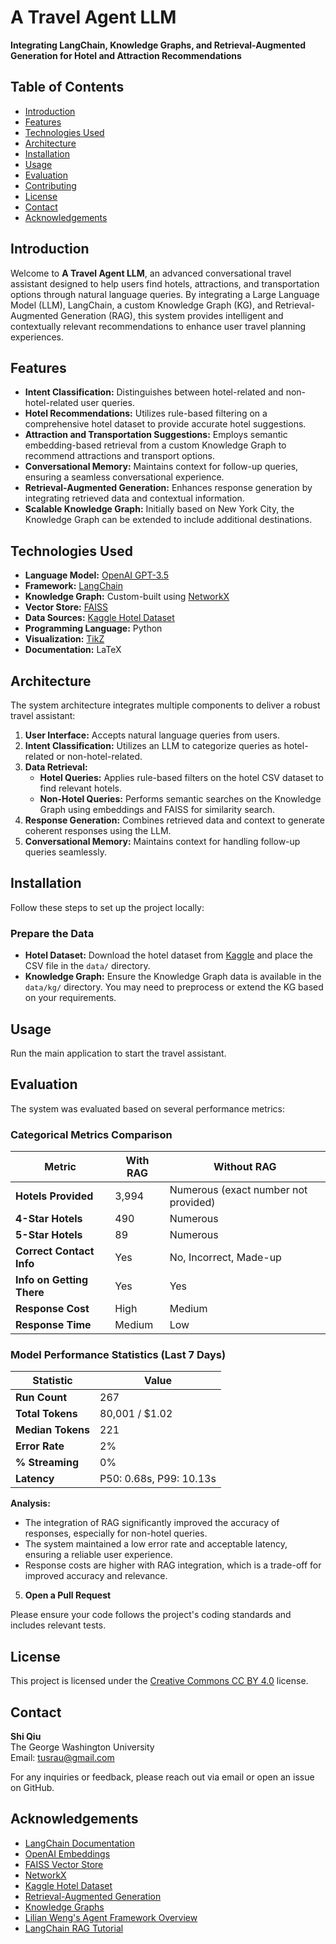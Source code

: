 
# A Travel Agent LLM

**Integrating LangChain, Knowledge Graphs, and Retrieval-Augmented Generation for Hotel and Attraction Recommendations**

## Table of Contents

- [Introduction](#introduction)
- [Features](#features)
- [Technologies Used](#technologies-used)
- [Architecture](#architecture)
- [Installation](#installation)
- [Usage](#usage)
- [Evaluation](#evaluation)
- [Contributing](#contributing)
- [License](#license)
- [Contact](#contact)
- [Acknowledgements](#acknowledgements)

## Introduction

Welcome to **A Travel Agent LLM**, an advanced conversational travel assistant designed to help users find hotels, attractions, and transportation options through natural language queries. By integrating a Large Language Model (LLM), LangChain, a custom Knowledge Graph (KG), and Retrieval-Augmented Generation (RAG), this system provides intelligent and contextually relevant recommendations to enhance user travel planning experiences.

## Features

- **Intent Classification:** Distinguishes between hotel-related and non-hotel-related user queries.
- **Hotel Recommendations:** Utilizes rule-based filtering on a comprehensive hotel dataset to provide accurate hotel suggestions.
- **Attraction and Transportation Suggestions:** Employs semantic embedding-based retrieval from a custom Knowledge Graph to recommend attractions and transport options.
- **Conversational Memory:** Maintains context for follow-up queries, ensuring a seamless conversational experience.
- **Retrieval-Augmented Generation:** Enhances response generation by integrating retrieved data and contextual information.
- **Scalable Knowledge Graph:** Initially based on New York City, the Knowledge Graph can be extended to include additional destinations.

## Technologies Used

- **Language Model:** [OpenAI GPT-3.5](https://openai.com/)
- **Framework:** [LangChain](https://python.langchain.com/)
- **Knowledge Graph:** Custom-built using [NetworkX](https://networkx.org/)
- **Vector Store:** [FAISS](https://faiss.ai/)
- **Data Sources:** [Kaggle Hotel Dataset](https://www.kaggle.com/datasets)
- **Programming Language:** Python
- **Visualization:** [TikZ](https://tikz.dev/)
- **Documentation:** LaTeX

## Architecture

The system architecture integrates multiple components to deliver a robust travel assistant:

1. **User Interface:** Accepts natural language queries from users.
2. **Intent Classification:** Utilizes an LLM to categorize queries as hotel-related or non-hotel-related.
3. **Data Retrieval:**
   - **Hotel Queries:** Applies rule-based filters on the hotel CSV dataset to find relevant hotels.
   - **Non-Hotel Queries:** Performs semantic searches on the Knowledge Graph using embeddings and FAISS for similarity search.
4. **Response Generation:** Combines retrieved data and context to generate coherent responses using the LLM.
5. **Conversational Memory:** Maintains context for handling follow-up queries seamlessly.


## Installation

Follow these steps to set up the project locally:


### Prepare the Data

- **Hotel Dataset:** Download the hotel dataset from [Kaggle](https://www.kaggle.com/datasets) and place the CSV file in the `data/` directory.
- **Knowledge Graph:** Ensure the Knowledge Graph data is available in the `data/kg/` directory. You may need to preprocess or extend the KG based on your requirements.

## Usage

Run the main application to start the travel assistant.


## Evaluation

The system was evaluated based on several performance metrics:

### Categorical Metrics Comparison

| **Metric**                 | **With RAG**                              | **Without RAG**                  |
|----------------------------|-------------------------------------------|----------------------------------|
| **Hotels Provided**        | 3,994                                     | Numerous (exact number not provided) |
| **4-Star Hotels**          | 490                                       | Numerous                          |
| **5-Star Hotels**          | 89                                        | Numerous                          |
| **Correct Contact Info**   | Yes                                       | No, Incorrect, Made-up            |
| **Info on Getting There**  | Yes                                       | Yes                               |
| **Response Cost**          | High                                      | Medium                            |
| **Response Time**          | Medium                                    | Low                               |

### Model Performance Statistics (Last 7 Days)

| **Statistic**     | **Value**             |
|-------------------|-----------------------|
| **Run Count**     | 267                   |
| **Total Tokens**  | 80,001 / \$1.02       |
| **Median Tokens** | 221                   |
| **Error Rate**    | 2%                    |
| **% Streaming**   | 0%                    |
| **Latency**       | P50: 0.68s, P99: 10.13s |

**Analysis:**

- The integration of RAG significantly improved the accuracy of responses, especially for non-hotel queries.
- The system maintained a low error rate and acceptable latency, ensuring a reliable user experience.
- Response costs are higher with RAG integration, which is a trade-off for improved accuracy and relevance.


5. **Open a Pull Request**

Please ensure your code follows the project's coding standards and includes relevant tests.

## License

This project is licensed under the [Creative Commons CC BY 4.0](https://creativecommons.org/licenses/by/4.0/) license.

## Contact

**Shi Qiu**  
The George Washington University  
Email: [tusrau@gmail.com](mailto:tusrau@gmail.com)

For any inquiries or feedback, please reach out via email or open an issue on GitHub.

## Acknowledgements

- [LangChain Documentation](https://python.langchain.com/)
- [OpenAI Embeddings](https://platform.openai.com/docs/guides/embeddings)
- [FAISS Vector Store](https://faiss.ai/)
- [NetworkX](https://networkx.org/)
- [Kaggle Hotel Dataset](https://www.kaggle.com/datasets)
- [Retrieval-Augmented Generation](https://arxiv.org/abs/2005.11401)
- [Knowledge Graphs](https://en.wikipedia.org/wiki/Knowledge_graph)
- [Lilian Weng's Agent Framework Overview](https://lilianweng.github.io/posts/2023-06-23-agent/)
- [LangChain RAG Tutorial](https://python.langchain.com/docs/tutorials/rag/)
